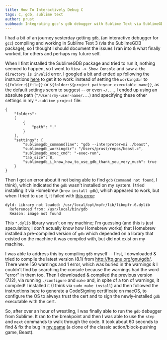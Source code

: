 ```yaml
---
title: How To Interactively Debug C
tags: C, gdb, sublime text
author: prust
subhead: Integrating gcc's gdb debugger with Sublime Text via SublimeGDB
---
```


I had a bit of an journey yesterday getting `gdb`, (an interactive debugger for `gcc`) compiling and working in Sublime Text 3 (via the SublimeGDB package), so I thought I should document the issues I ran into & what finally worked, for others and perhaps my future self.

When I first installed the SublimeGDB package and tried to run it, nothing seemed to happen, so I went to `View -> Show Console` and saw a `the directory is invalid` error. I googled a bit and ended up following the instructions [here](https://webcache.googleusercontent.com/search?q=cache:Sx-cz28zDmMJ:https://forum.sublimetext.com/t/sublime-text-3-build-3047-with-sublimegdb/11356+&cd=2&hl=en&ct=clnk&gl=us) to get it to work: instead of setting the `workingdir` to `${folder:${file}}` or `${folder:${project_path:your_executable_name}}`, as the default settings seem to suggest -- or even `~/...`, I ended up using an absolute path (`"/Users/my-user-name/...`) and specifying these other settings in my `*.sublime-project` file:

```
{
	"folders":
	[
		{
			"path": "."
		}
	],
    "settings": {
		"sublimegdb_commandline": "gdb --interpreter=mi ./beast",
		"sublimegdb_workingdir": "/Users/prust/repos/beast.c",
		"sublimegdb_exec_cmd": "-exec-run",
		"tab_size": 8,
		"sublimegdb_i_know_how_to_use_gdb_thank_you_very_much": true
	}
}
```

Then I got an error about it not being able to find `gdb` (`command not found`, I think), which indicated the `gdb` wasn't installed on my system. I tried installing it via Homebrew (`brew install gdb`), which appeared to work, but when I tried to use it, it failed with [this error](https://stackoverflow.com/questions/48847148/cannot-run-gdb-on-macs-terminal-even-after-codesign):

```
dyld: Library not loaded: /usr/local/opt/mpfr/lib/libmpfr.6.dylib
  Referenced from: /usr/local/bin/gdb
  Reason: image not found
```

This `*.dylib` library wasn't on my machine; I'm guessing (and this is just speculation; I don't actually know how Homebrew works) that Homebrew installed a pre-compiled version of `gdb` which depended on a library that existed on the machine it was compiled with, but did not exist on my machine.

I was able to address this by compiling `gdb` myself -- first, I downloaded & tried to compile the latest version (8.1) from http://ftp.gnu.org/gnu/gdb/. There were 150 warnings and 1 error, which was buried in the warnings & I couldn't find by searching the console because the warnings had the word "error" in them too. Then I downloaded & compiled the previous version (7.12), via running `./configure` and `make` and, in spite of a ton of warnings, it compiled! I installed it (I think via `sudo make install`) and then followed the instructions [here](https://sourceware.org/gdb/wiki/BuildingOnDarwin) to generate a CodeSigning certificate on macOS, to configure the OS to always trust the cert and to sign the newly-installed `gdb` executable with the cert.

So, after over an hour of wrestling, I was finally able to run the `gdb` debugger from Sublime. It ran to the breakpoint and then I was able to use the `step` and `next` commands to walk through the code. It took about 60 seconds to find & fix the bug in [my game](https://github.com/prust/beast.c) (a clone of the classic action/block-pushing game, Beast).

